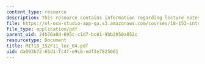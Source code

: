 ```yaml
---
content_type: resource
description: This resource contains information regarding lecture notes.
file: https://ol-ocw-studio-app-qa.s3.amazonaws.com/courses/18-152-introduction-to-partial-differential-equations-fall-2011/da093b7265d1fc4fe9c6edf3e7825661_MIT18_152F11_lec_04.pdf
file_type: application/pdf
parent_uid: 24b76a0d-695c-c1d7-bc81-9bb2950a852c
resourcetype: Document
title: MIT18_152F11_lec_04.pdf
uid: da093b72-65d1-fc4f-e9c6-edf3e7825661
---
```

